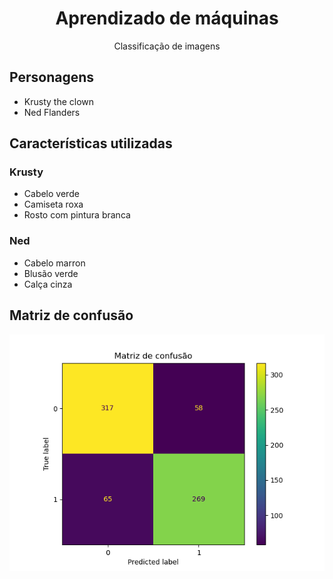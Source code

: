 <h1 align="center">
    Aprendizado de máquinas
</h1>

<p align="center">
    Classificação de imagens
</p>

## Personagens

- Krusty the clown
- Ned Flanders

## Características utilizadas

### Krusty

- Cabelo verde
- Camiseta roxa
- Rosto com pintura branca

### Ned

- Cabelo marron
- Blusão verde
- Calça cinza

## Matriz de confusão

<img alt="atrix de confusao" src="./.github/confusion_matrix.jpg" />

